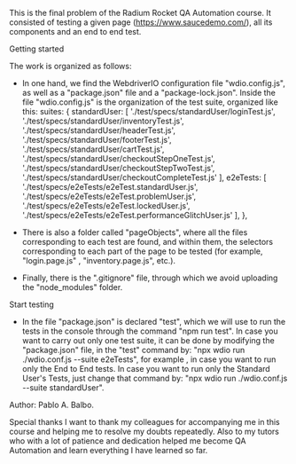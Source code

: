 This is the final problem of the Radium Rocket QA Automation course. It consisted of testing a given page (https://www.saucedemo.com/), all its components and an end to end test.

Getting started

The work is organized as follows:
- In one hand, we find the WebdriverIO configuration file "wdio.config.js", as well as a "package.json" file and a "package-lock.json". Inside the file "wdio.config.js" is the organization of the test suite, organized like this:
    suites: {
        standardUser: [
            './test/specs/standardUser/loginTest.js',
            './test/specs/standardUser/inventoryTest.js',
            './test/specs/standardUser/headerTest.js',
            './test/specs/standardUser/footerTest.js',
            './test/specs/standardUser/cartTest.js',
            './test/specs/standardUser/checkoutStepOneTest.js',
            './test/specs/standardUser/checkoutStepTwoTest.js',
            './test/specs/standardUser/checkoutCompleteTest.js'
        ],
        e2eTests: [
            './test/specs/e2eTests/e2eTest.standardUser.js',
            './test/specs/e2eTests/e2eTest.problemUser.js',
            './test/specs/e2eTests/e2eTest.lockedUser.js',
            './test/specs/e2eTests/e2eTest.performanceGlitchUser.js'
        ],
    },

- There is also a folder called "pageObjects", where all the files corresponding to each test are found, and within them, the selectors corresponding to each part of the page to be tested (for example, "login.page.js" , "inventory.page.js", etc.).
- Finally, there is the ".gitignore" file, through which we avoid uploading the "node_modules" folder.

Start testing

- In the file "package.json" is declared "test", which we will use to run the tests in the console through the command "npm run test". In case you want to carry out only one test suite, it can be done by modifying the "package.json" file, in the "test" command by: "npx wdio run ./wdio.conf.js --suite e2eTests", for example , in case you want to run only the End to End tests. In case you want to run only the Standard User's Tests, just change that command by: "npx wdio run ./wdio.conf.js --suite standardUser".

Author: Pablo A. Balbo.

Special thanks
I want to thank my colleagues for accompanying me in this course and helping me to resolve my doubts repeatedly.
Also to my tutors who with a lot of patience and dedication helped me become QA Automation and learn everything I have learned so far.